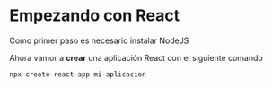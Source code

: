 # Empezando con React

Como primer paso es necesario instalar NodeJS

Ahora vamor a **crear** una aplicación React con el siguiente comando

```bash
npx create-react-app mi-aplicacion
```
